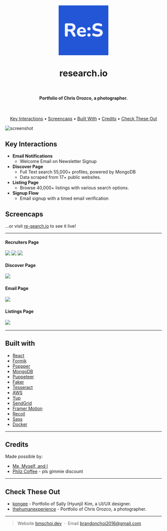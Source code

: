 
<h1 align="center">
  <br>
  <a href="https://re-search.io/"><img src="https://github.com/awesomechoi11/researchio/blob/master/client/public/logo512.png?raw=true" alt="Markdownify" width="160"></a>
  <br>
  <br>
  research.io
  <br>
  <br>
</h1>

<h4 align="center">Portfolio of Chris Orozco, a photographer. </h4>
<br>


<p align="center">
  <a href="#key-interactions">Key Interactions</a> •
  <a href="#screencaps">Screencaps</a> •
  <a href="#built-with">Built With</a> •
  <a href="#credits">Credits</a> •
  <a href="#check-these-out">Check These Out</a>
</p>

![screenshot](https://cdn.bmschoi.dev/portfolio/researchio/Screenshot_1.jpg)

## Key Interactions

* **Email Notifications**
    - Welcome Email on Newsletter Signup
* **Discover Page**
    - Full Text search 55,000+ profiles, powered by MongoDB
    - Data scraped from 17+ public websites.
* **Listing Page**
	- Browse 40,000+ listings with various search options. 
* **Signup Flow**
	- Email signup with a timed email verification




## Screencaps
...or visit [re-search.io](https://re-search.io/) to see it live!

---
#### **Recruiters Page**
![](https://cdn.bmschoi.dev/portfolio/researchio/Screenshot_4.jpg)
![](https://cdn.bmschoi.dev/portfolio/researchio/Facebook%20Banner.png)
![](https://cdn.bmschoi.dev/portfolio/researchio/Screenshot_5.jpg)
#### **Discover Page**
![](https://cdn.bmschoi.dev/portfolio/researchio/Screenshot_2.jpg)
#### **Email Page**
![](https://cdn.bmschoi.dev/portfolio/researchio/Screenshot_3.jpg)
#### **Listings Page**
![](https://cdn.bmschoi.dev/portfolio/researchio/Screenshot_6.jpg)



---
## Built with 

- [React](https://github.com/facebook/react)
- [Formik](https://github.com/locomotivemtl/locomotive-scroll)
- [Poppper](https://github.com/floating-ui/floating-ui)
- [MongoDB](https://www.mongodb.com/)
- [Puppeteer](https://developers.google.com/web/tools/puppeteer/)
- [Faker](https://github.com/faker-js/faker)
- [Tesseract](https://tesseract.projectnaptha.com/)
- [AWS](https://aws.amazon.com/)
- [Yup](https://github.com/jquense/yup)
- [SendGrid](sendgrid.com/)
- [Framer Motion](https://github.com/framer/motion)
- [Recoil](https://github.com/facebookexperimental/Recoil)
- [Sass](https://github.com/sass/node-sass)
- [Docker](https://www.docker.com/)
---

## Credits

Made possible by:

- [Me, Myself, and I](https://bmschoi.dev)
- [Philz Coffee](https://www.philzcoffee.com/) - pls gimmie discount


---
## Check These Out

- [kongee](https://github.com/awesomechoi11/kongee) - Portfolio of Sally (Hyunji) Kim, a UI/UX designer. 
- [thehumanexperience](https://github.com/awesomechoi11/thehumanexperience) - Portfolio of Chris Orozco, a photographer. 

---

> Website [bmschoi.dev](https://bmschoi.dev) &nbsp;&middot;&nbsp;
> Email [brandonchoi2016@gmail.com](mailto:brandonchoi2016@gmail.com)

